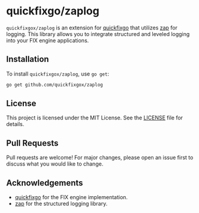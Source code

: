 # quickfixgo/zaplog

`quickfixgox/zaplog` is an extension for [quickfixgo](https://github.com/quickfixgo/quickfix) that utilizes [zap](https://github.com/uber-go/zap) for logging. This library allows you to integrate structured and leveled logging into your FIX engine applications.

## Installation

To install `quickfixgox/zaplog`, use `go get`:

```sh
go get github.com/quickfixgox/zaplog
```

## License

This project is licensed under the MIT License. See the [LICENSE](LICENSE) file for details.

## Pull Requests

Pull requests are welcome! For major changes, please open an issue first to discuss what you would like to change.

## Acknowledgements

- [quickfixgo](https://github.com/quickfixgo/quickfix) for the FIX engine implementation.
- [zap](https://github.com/uber-go/zap) for the structured logging library.
